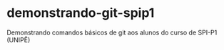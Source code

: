 # demonstrando-git-spip1
Demonstrando comandos básicos de git aos alunos do curso de SPI-P1 (UNIPÊ)
